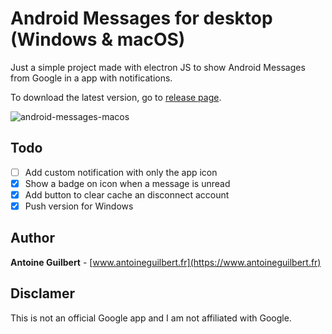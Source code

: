 # Android Messages for desktop (Windows & macOS)

Just a simple project made with electron JS to show Android Messages from Google in a app with notifications.

To download the latest version, go to [release page](https://github.com/antoineguilbert/android-messages-for-desktop/releases).

![android-messages-macos](https://user-images.githubusercontent.com/16510381/42050509-71cc3c3a-7b09-11e8-8af2-419593ac033a.jpg)


## Todo

- [ ] Add custom notification with only the app icon
- [x] Show a badge on icon when a message is unread
- [x] Add button to clear cache an disconnect account
- [x] Push version for Windows

## Author

**Antoine Guilbert** - [www.antoineguilbert.fr](https://www.antoineguilbert.fr)

## Disclamer

This is not an official Google app and I am not affiliated with Google.
